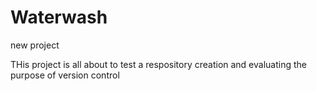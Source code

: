 # Waterwash
new project
 
   THis project is all about to test a respository creation and evaluating the purpose of version control
